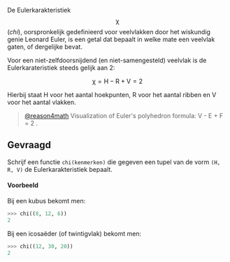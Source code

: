 De Eulerkarakteristiek $$\mathsf{\chi}$$ (*chi*), oorspronkelijk gedefinieerd voor veelvlakken door het wiskundig genie Leonard Euler, is een getal dat bepaalt in welke mate een veelvlak gaten, of dergelijke bevat.

Voor een niet-zelfdoorsnijdend (en niet-samengesteld) veelvlak is de Eulerkarateristiek steeds gelijk aan 2:

$$
\mathsf{\chi  = H - R + V = 2}
$$

Hierbij staat H voor het aantal hoekpunten, R voor het aantal ribben en V voor het aantal vlakken.

<div class="hidden-print">
    <div class="dodona-centered-group">
        <blockquote class="tiktok-embed" cite="https://www.tiktok.com/@reason4math/video/7349075481620253995" data-video-id="7349075481620253995" > <section> <a target="_blank" title="@reason4math" href="https://www.tiktok.com/@reason4math?refer=embed">@reason4math</a> Visualization of Euler&#39;s polyhedron formula: V - E + F = 2 .</section> </blockquote> <script async src="https://www.tiktok.com/embed.js"></script>
    </div>
</div>

## Gevraagd

Schrijf een functie `chi(kenmerken)` die gegeven een tupel van de vorm `(H, R, V)` de Eulerkarakteristiek bepaalt.

#### Voorbeeld

Bij een kubus bekomt men:
```python
>>> chi((8, 12, 6))
2
```

Bij een icosaëder (of twintigvlak) bekomt men:
```python
>>> chi((12, 30, 20))
2
```
